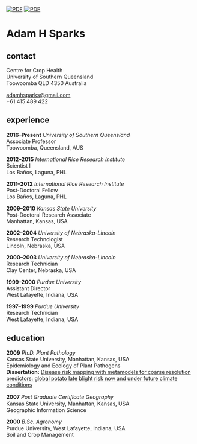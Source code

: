  [![PDF](https://img.shields.io/badge/Download%20Full%20CV-PDF-brightgreen.svg)](https://github.com/adamhsparks/AHSparks_CV/raw/master/AHSparks_CV.pdf)
 [![PDF](https://img.shields.io/badge/Download%202--Page%20CV-PDF-yellowgreen.svg)](https://github.com/adamhsparks/AHSparks_CV/raw/master/AHSparks_2_Page_CV.pdf)

# Adam H Sparks
## contact

Centre for Crop Health  
University of Southern Queensland  
Toowoomba QLD 4350 Australia  

adamhsparks@gmail.com  
+61 415 489 422  

## experience

**2016–Present** *University of Southern Queensland*  
Associate Professor  
Toowoomba, Queensland, AUS  

**2012–2015** *International Rice Research Institute*  
Scientist I  
Los Baños, Laguna, PHL  

**2011–2012** *International Rice Research Institute*  
Post-Doctoral Fellow  
Los Baños, Laguna, PHL  

**2009–2010** *Kansas State University*  
Post-Doctoral Research Associate  
Manhattan, Kansas, USA  

**2002–2004** *University of Nebraska-Lincoln*  
Research Technologist  
Lincoln, Nebraska, USA  

**2000–2003** *University of Nebraska-Lincoln*  
Research Technician  
Clay Center, Nebraska, USA  

**1999–2000** *Purdue University*  
Assistant Director  
West Lafayette, Indiana, USA  

**1997–1999** *Purdue University*  
Research Technician  
West Lafayette, Indiana, USA  

## education
**2009** *Ph.D. Plant Pathology*  
Kansas State University, Manhattan, Kansas, USA  
Epidemiology and Ecology of Plant Pathogens  
**Dissertation:** [Disease risk mapping with metamodels for coarse resolution
predictors: global potato late blight risk now and under future climate conditions](https://github.com/adamhsparks/Global-Late-Blight-MetaModelling)

**2007** *Post Graduate Certiﬁcate Geography*  
Kansas State University, Manhattan, Kansas, USA  
Geographic Information Science  

**2000** *B.Sc. Agronomy*  
Purdue University, West Lafayette, Indiana, USA  
Soil and Crop Management  
